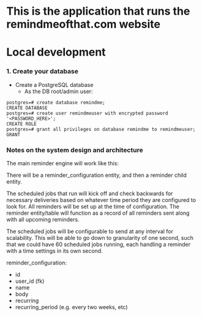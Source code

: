 # This is the application that runs the remindmeofthat.com website #


# Local development #

### 1. Create your database ###

* Create a PostgreSQL database
    * As the DB root/admin user:

```shell
postgres=# create database remindme;
CREATE DATABASE
postgres=# create user remindmeuser with encrypted password '<PASSWORD_HERE>';
CREATE ROLE
postgres=# grant all privileges on database remindme to remindmeuser;
GRANT
```

### Notes on the system design and architecture ###

The main reminder engine will work like this: 

There will be a reminder_configuration entity, and then a reminder child entity. 

The scheduled jobs that run will kick off and check backwards for necessary deliveries based on whatever time period they are configured
to look for. All reminders will be set up at the time of configuration. The reminder entity/table will 
function as a record of all reminders sent along with all upcoming reminders.

The scheduled jobs will be configurable to send at any interval for scalability. This will be able to go down
to granularity of one second, such that we could have 60 scheduled jobs running, each handling a reminder with a 
time settings in its own second.

reminder_configuration:
* id
* user_id (fk)
* name 
* body
* recurring
* recurring_period (e.g. every two weeks, etc)
